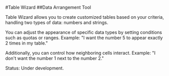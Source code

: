 #Table Wizard
##Data Arrangement Tool

Table Wizard allows you to create customized tables based on your criteria, handling two types of data: numbers and strings.

You can adjust the appearance of specific data types by setting conditions such as quotas or ranges.
Example: "I want the number 5 to appear exactly 2 times in my table."

Additionally, you can control how neighboring cells interact.
Example: "I don't want the number 1 next to the number 2."

Status: Under development.
